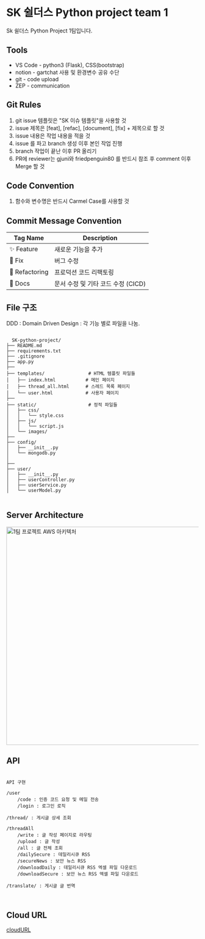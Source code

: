# SK 쉴더스 Python project team 1
Sk 쉴더스 Python Project 1팀입니다.

## Tools
* VS Code - python3 (Flask), CSS(bootstrap)
* notion - gartchat 사용 및 환경변수 공유 수단
* git - code upload
* ZEP - communication

## Git Rules
1. git issue 템플릿은 "SK 이슈 템플릿"을 사용할 것
2. issue 제목은 [feat], [refac], [document], [fix] + 제목으로 할 것
3. issue 내용은 작업 내용을 적을 것
4. issue 를 파고 branch 생성 이후 본인 작업 진행
5. branch 작업이 끝난 이후 PR 올리기
6. PR에 reviewer는 gjuni와 friedpenguin80 를 반드시 참조 후 comment 이후 Merge 할 것

## Code Convention
1. 함수와 변수명은 반드시 Carmel Case를 사용할 것

## Commit Message Convention
| Tag Name       | Description                                    |
|----------------|------------------------------------------------|
| :sparkles: Feature    | 새로운 기능을 추가                              |
| :bug: Fix          | 버그 수정                                      |
| :hammer:  Refactoring | 프로덕션 코드 리팩토링                         |
| :memo: Docs        | 문서 수정 및 기타 코드 수정 (CICD)                                      |

## File 구조
DDD : Domain Driven Design
: 각 기능 별로 파일을 나눔.

<pre>
<code>
  SK-python-project/
├── README.md
├── requirements.txt
├── .gitignore
├── app.py                   
├── 
├── templates/                # HTML 템플릿 파일들
│   ├── index.html           # 메인 페이지 
│   ├── thread_all.html      # 스레드 목록 페이지 
│   └── user.html            # 사용자 페이지 
├── 
├── static/                   # 정적 파일들
│   ├── css/
│   │   └── style.css
│   ├── js/
│   │   └── script.js
│   └── images/
├── 
├── config/                  
│   ├── __init__.py
│   └── mongodb.py
│   
├── 
├── user/                   
│   ├── __init__.py
│   ├── userController.py
│   ├── userService.py
│   └── userModel.py
</code>  
</pre>

## Server Architecture
<img width="1141" height="571" alt="1팀 프로젝트 AWS 아키텍처" src="https://github.com/user-attachments/assets/d541410d-8e22-48c5-a617-b2ef501742b6" />

## API
<pre>
  <code>
API 구현

/user
	/code : 인증 코드 요청 및 메일 전송
	/login : 로그인 로직

/thread/<thread_id> : 게시글 상세 조회

/threadAll
	/write : 글 작성 페이지로 라우팅
	/upload : 글 작성
	/all : 글 전체 조회
	/dailySecure : 데일리시큐 RSS
	/secureNews : 보안 뉴스 RSS
	/downloadDaily : 데일리시큐 RSS 엑셀 파일 다운로드
	/downloadSecure : 보안 뉴스 RSS 엑셀 파일 다운로드

/translate/ : 게시글 글 번역

  </code>
</pre>

## Cloud URL
[cloudURL](http://13.125.164.116)
